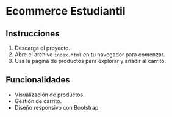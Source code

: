 # Ecommerce Estudiantil

## Instrucciones
1. Descarga el proyecto.
2. Abre el archivo `index.html` en tu navegador para comenzar.
3. Usa la página de productos para explorar y añadir al carrito.

## Funcionalidades
- Visualización de productos.
- Gestión de carrito.
- Diseño responsivo con Bootstrap.
